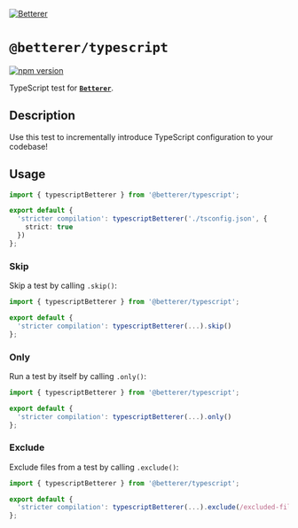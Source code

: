 [![Betterer](https://github.com/phenomnomnominal/betterer/blob/master/docs/logo.png)](https://phenomnomnominal.github.io/betterer/)

# `@betterer/typescript`

[![npm version](https://img.shields.io/npm/v/@betterer/typescript.svg)](https://www.npmjs.com/package/@betterer/typescript)

TypeScript test for [**`Betterer`**](https://github.com/phenomnomnominal/betterer).

## Description

Use this test to incrementally introduce TypeScript configuration to your codebase!

## Usage

```typescript
import { typescriptBetterer } from '@betterer/typescript';

export default {
  'stricter compilation': typescriptBetterer('./tsconfig.json', {
    strict: true
  })
};
```

### Skip

Skip a test by calling `.skip()`:

```typescript
import { typescriptBetterer } from '@betterer/typescript';

export default {
  'stricter compilation': typescriptBetterer(...).skip()
};
```

### Only

Run a test by itself by calling `.only()`:

```typescript
import { typescriptBetterer } from '@betterer/typescript';

export default {
  'stricter compilation': typescriptBetterer(...).only()
};
```

### Exclude

Exclude files from a test by calling `.exclude()`:

```typescript
import { typescriptBetterer } from '@betterer/typescript';

export default {
  'stricter compilation': typescriptBetterer(...).exclude(/excluded-file-regexp/)
};
```
